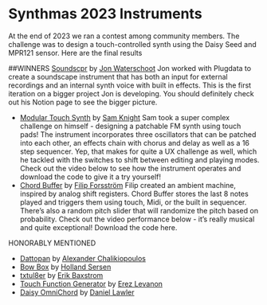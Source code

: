 # Synthmas 2023 Instruments
At the end of 2023 we ran a contest among community members. The challenge was to design a touch-controlled synth using the Daisy Seed and MPR121 sensor. Here are the final results

##WINNERS
[Soundscpr](https://github.com/jonwaterschoot/simple-touch-soundscpr) by [Jon Waterschoot](https://www.jonwtr.be/)
Jon worked with Plugdata to create a soundscape instrument that has both an input for external recordings and an internal synth voice with built in effects. This is the first iteration on a bigger project Jon is developing. You should definitely check out his Notion page to see the bigger picture.
- [Modular Touch Synth](https://github.com/skngh/ModularTouchSynth) by [Sam Knight](https://instagram.com/imsamknight)
Sam took a super complex challenge on himself - designing a patchable FM synth using touch pads! The instrument incorporates three oscillators that can be patched into each other, an effects chain with chorus and delay as well as a 16 step sequencer. Yep, that makes for quite a UX challenge as well, which he tackled with the switches to shift between editing and playing modes. Check out the video below to see how the instrument operates and download the code to give it a try yourself!
- [Chord Buffer](https://github.com/filipforsstrom/chord-buffer) by [Filip Forsström](https://www.instagram.com/ljudvagg)
Filip created an ambient machine, inspired by analog shift registers. Chord Buffer stores the last 8 notes played and triggers them using touch, Midi, or the built in sequencer. There’s also a random pitch slider that will randomize the pitch based on probability. Check out the video performance below - it’s really musical and quite exceptional! Download the code here.

HONORABLY MENTIONED
- [Dattopan](https://github.com/dromer/dattopan) by [Alexander Chalikiopoulos](https://wasted.audio/)
- [Bow Box](https://github.com/GeorgeTheSlayer/BowBox) by [Holland Sersen](https://hollandsersen.com/)
- [txtul8er](https://github.com/erikbaxstrom/txtul8er) by [Erik Baxstrom](https://github.com/erikbaxstrom/)
- [Touch Function Generator](https://github.com/erezlevanon/daisy_touch_function_geneartor) by [Erez Levanon](https://www.instagram.com/erezzlevanon/)
- [Daisy OmniChord](https://github.com/dlawle/DaisySeedProjects/tree/main/OmniSeed) by [Daniel Lawler](https://github.com/dlawle)
